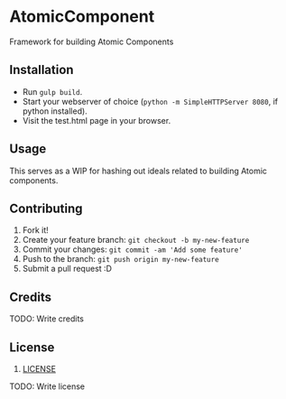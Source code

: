 # AtomicComponent

Framework for building Atomic Components

## Installation

  - Run `gulp build`.
  - Start your webserver of choice (`python -m SimpleHTTPServer 8080`, if python installed).
  - Visit the test.html page in your browser.

## Usage

This serves as a WIP for hashing out ideals related to building Atomic components.

## Contributing

1. Fork it!
2. Create your feature branch: `git checkout -b my-new-feature`
3. Commit your changes: `git commit -am 'Add some feature'`
4. Push to the branch: `git push origin my-new-feature`
5. Submit a pull request :D


## Credits

TODO: Write credits

## License

1. [LICENSE](https://github.com/sebworks/AtomicComponent/blob/master/LICENSE)

TODO: Write license
